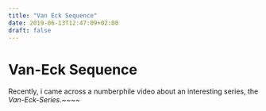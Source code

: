 ```yaml
---
title: "Van Eck Sequence"
date: 2019-06-13T12:47:09+02:00
draft: false
---
```


# Van-Eck Sequence

Recently, i came across a numberphile video about an interesting series, the *Van-Eck-Series*.~~~~
